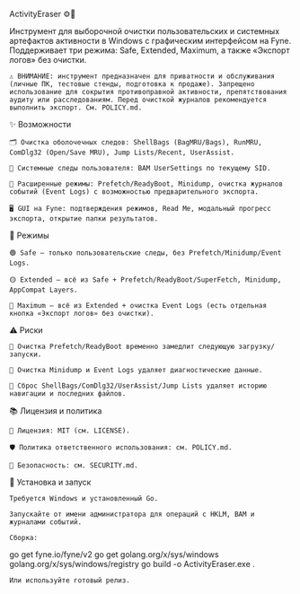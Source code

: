 ActivityEraser ⚙️🧹

Инструмент для выборочной очистки пользовательских и системных артефактов активности в Windows с графическим интерфейсом на Fyne. Поддерживает три режима: Safe, Extended, Maximum, а также «Экспорт логов» без очистки.

    ⚠️ ВНИМАНИЕ: инструмент предназначен для приватности и обслуживания (личные ПК, тестовые стенды, подготовка к продаже). Запрещено использование для сокрытия противоправной активности, препятствования аудиту или расследованиям. Перед очисткой журналов рекомендуется выполнить экспорт. См. POLICY.md.

✨ Возможности

    🗂️ Очистка оболочечных следов: ShellBags (BagMRU/Bags), RunMRU, ComDlg32 (Open/Save MRU), Jump Lists/Recent, UserAssist.

    👤 Системные следы пользователя: BAM UserSettings по текущему SID.

    🚀 Расширенные режимы: Prefetch/ReadyBoot, Minidump, очистка журналов событий (Event Logs) с возможностью предварительного экспорта.

    🖥️ GUI на Fyne: подтверждения режимов, Read Me, модальный прогресс экспорта, открытие папки результатов.

🧭 Режимы

    🟢 Safe — только пользовательские следы, без Prefetch/Minidump/Event Logs.

    🟡 Extended — всё из Safe + Prefetch/ReadyBoot/SuperFetch, Minidump, AppCompat Layers.

    🔴 Maximum — всё из Extended + очистка Event Logs (есть отдельная кнопка «Экспорт логов» без очистки).

⚠️ Риски

    🐢 Очистка Prefetch/ReadyBoot временно замедлит следующую загрузку/запуски.

    🧩 Очистка Minidump и Event Logs удаляет диагностические данные.

    🧹 Сброс ShellBags/ComDlg32/UserAssist/Jump Lists удаляет историю навигации и последних файлов.
    
📚 Лицензия и политика

    📄 Лицензия: MIT (см. LICENSE).

    🛡️ Политика ответственного использования: см. POLICY.md.

    🔐 Безопасность: см. SECURITY.md.

🔧 Установка и запуск

    Требуется Windows и установленный Go.

    Запускайте от имени администратора для операций с HKLM, BAM и журналами событий.

    Сборка:
go get fyne.io/fyne/v2
go get golang.org/x/sys/windows golang.org/x/sys/windows/registry
go build -o ActivityEraser.exe .

    Или используйте готовый релиз.
    
